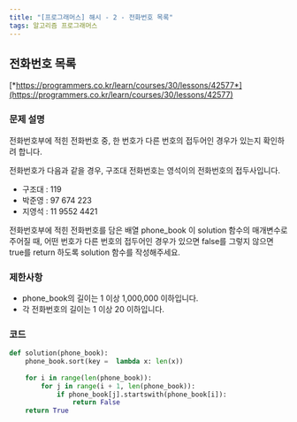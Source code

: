 ```yaml
---
title: "[프로그래머스] 해시 - 2 - 전화번호 목록"
tags: 알고리즘 프로그래머스
---
```


## 전화번호 목록

[*https://programmers.co.kr/learn/courses/30/lessons/42577*](https://programmers.co.kr/learn/courses/30/lessons/42577)

### 문제 설명

전화번호부에 적힌 전화번호 중, 한 번호가 다른 번호의 접두어인 경우가 있는지 확인하려 합니다.

전화번호가 다음과 같을 경우, 구조대 전화번호는 영석이의 전화번호의 접두사입니다.

* 구조대 : 119
* 박준영 : 97 674 223
* 지영석 : 11 9552 4421

전화번호부에 적힌 전화번호를 담은 배열 phone_book 이 solution 함수의 매개변수로 주어질 때, 어떤 번호가 다른 번호의 접두어인 경우가 있으면 false를 그렇지 않으면 true를 return 하도록 solution 함수를 작성해주세요.

### 제한사항

* phone_book의 길이는 1 이상 1,000,000 이하입니다.
* 각 전화번호의 길이는 1 이상 20 이하입니다.

### 코드

``` python
def solution(phone_book):
    phone_book.sort(key =  lambda x: len(x))
    
    for i in range(len(phone_book)):
        for j in range(i + 1, len(phone_book)):
            if phone_book[j].startswith(phone_book[i]):
                return False
    return True
```